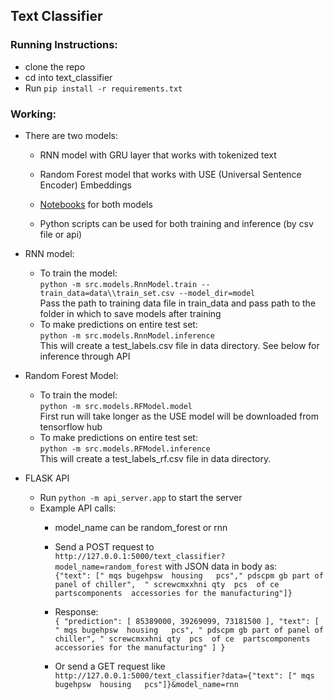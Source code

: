 Text Classifier
------------------


### Running Instructions:
 - clone the repo
 - cd into text_classifier
 - Run `pip install -r requirements.txt`


### Working:

 - There are two models: 
   - RNN model with GRU layer that works with tokenized text
   - Random Forest model that works with USE (Universal Sentence Encoder) Embeddings
 
   - [Notebooks](/text_classifier/src/notebooks) for both models
   - Python scripts can be used for both training and inference (by csv file or api)

 - RNN model:
   - To train the model: </br> `python -m src.models.RnnModel.train --train_data=data\\train_set.csv --model_dir=model` </br>
   Pass the path to training data file in train_data and pass path to the folder in which to save models after training
   - To make predictions on entire test set: </br>
   `python -m src.models.RnnModel.inference` </br>
   This will create a test_labels.csv file in data directory. See below for inference through API
   
 - Random Forest Model:
   - To train the model: </br>
     `python -m src.models.RFModel.model` </br>
   First run will take longer as the USE model will be downloaded from tensorflow hub
   - To make predictions on entire test set: </br>
    `python -m src.models.RFModel.inference` </br>
   This will create a test_labels_rf.csv file in data directory.

 - FLASK API
   - Run `python -m api_server.app` to start the server
   - Example API calls:
     - model_name can be random_forest or rnn
     - Send a POST request to `http://127.0.0.1:5000/text_classifier?model_name=random_forest`
             with JSON data in body as: </br>
              `{"text": [" mqs bugehpsw  housing   pcs"," pdscpm gb part of panel of chiller", 
" screwcmxxhni qty  pcs  of ce  partscomponents  accessories for the manufacturing"]}`</br>
 
     - Response: </br>
          `{
          "prediction": [
              85389000,
              39269099,
              73181500
          ],
          "text": [
              " mqs bugehpsw  housing   pcs",
              " pdscpm gb part of panel of chiller",
              " screwcmxxhni qty  pcs  of ce  partscomponents  accessories for the manufacturing"
          ]
}`
     - Or send a GET request like `http://127.0.0.1:5000/text_classifier?data={"text": [" mqs bugehpsw  housing   pcs"]}&model_name=rnn`
     
